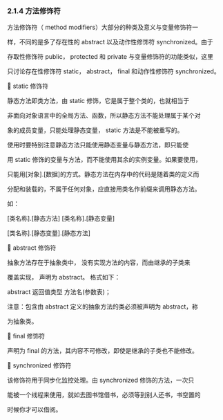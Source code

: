 ### 2.1.4 方法修饰符

方法修饰符（ method modifiers）大部分的种类及意义与变量修饰符一

样，不同的是多了存在性的 abstract 以及动作性修饰符 synchronized。由于

存取性修饰符 public， protected 和 private 与变量修饰符的功能类似，这里

只讨论存在性修饰符 static， abstract， final 和动作性修饰符 synchronized。

 static 修饰符

静态方法即类方法，由 static 修饰，它是属于整个类的，也就相当于

非面向对象语言中的全局方法、函数，所以静态方法不能处理属于某个对

象的成员变量，只能处理静态变量， static 方法是不能被重写的。

使用时要特别注意静态方法只能使用静态变量与静态方法，即只能使

用 static 修饰的变量与方法，而不能使用其余的实例变量。如果要使用，

只能用\[对象\].\[数据\]的方式。静态方法在内存中的代码是随着类的定义而

分配和装载的，不属于任何对象，应直接用类名作前缀来调用静态方法。

如：

\[类名称\].\[静态方法\] \[类名称\].\[静态变量\]

\[类名称\].\[静态变量\].\[静态方法\]

 abstract 修饰符

抽象方法存在于抽象类中， 没有实现方法的内容，而由继承的子类来

覆盖实现， 声明为 abstract。 格式如下：

abstract 返回值类型 方法名\(参数表\)；

注意：包含由 abstract 定义的抽象方法的类必须被声明为 abstract，称

为抽象类。

 final 修饰符

声明为 final 的方法，其内容不可修改，即使是继承的子类也不能修改。

 synchronized 修饰符

该修饰符用于同步化监控处理。由 synchronized 修饰的方法，一次只

能被一个线程来使用，就如去图书馆借书，必须等到别人还书，书空置的

时候你才可以借阅。

